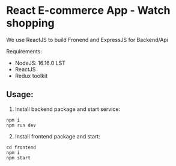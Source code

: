 # React E-commerce App - Watch shopping

We use ReactJS to build Fronend and ExpressJS for Backend/Api

Requirements:
- NodeJS: 16.16.0 LST
- ReactJS
- Redux toolkit

## Usage:
1. Install backend package and start service:
```
npm i
npm run dev
```
2. Install frontend package and start:
```
cd frontend
npm i
npm start
```
